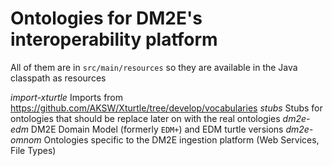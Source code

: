 Ontologies for DM2E's interoperability platform
===============================================

All of them are in `src/main/resources` so they are available in the Java classpath as resources

*import-xturtle* Imports from https://github.com/AKSW/Xturtle/tree/develop/vocabularies
*stubs* Stubs for ontologies that should be replace later on with the real ontologies
*dm2e-edm* DM2E Domain Model (formerly `EDM+`) and EDM turtle versions
*dm2e-omnom* Ontologies specific to the DM2E ingestion platform (Web Services, File Types)
